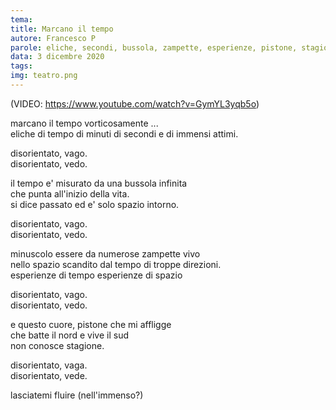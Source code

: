 ```yaml
---
tema:
title: Marcano il tempo
autore: Francesco P
parole: eliche, secondi, bussola, zampette, esperienze, pistone, stagione, fluire
data: 3 dicembre 2020
tags: 
img: teatro.png
---
```

(VIDEO: https://www.youtube.com/watch?v=GymYL3yqb5o)  

marcano il tempo vorticosamente ...  
eliche di tempo di minuti di secondi e di immensi attimi.

disorientato, vago.  
disorientato, vedo.

il tempo e' misurato da una bussola infinita  
che punta all'inizio della vita.  
si dice passato ed e' solo spazio intorno.

disorientato, vago.  
disorientato, vedo.

minuscolo essere da numerose zampette vivo  
nello spazio scandito dal tempo di troppe direzioni.  
esperienze di tempo esperienze di spazio

disorientato, vago.  
disorientato, vedo.

e questo cuore, pistone che mi affligge  
che batte il nord e vive il sud  
non conosce stagione.  

disorientato, vaga.  
disorientato, vede.

lasciatemi fluire (nell'immenso?)
